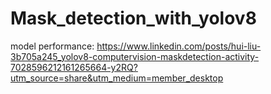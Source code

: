 # Mask_detection_with_yolov8

model performance: https://www.linkedin.com/posts/hui-liu-3b705a245_yolov8-computervision-maskdetection-activity-7028596212161265664-y2RQ?utm_source=share&utm_medium=member_desktop
